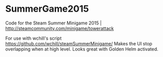 # SummerGame2015
Code for the Steam Summer Minigame 2015 | http://steamcommunity.com/minigame/towerattack


For use with wchill's script https://github.com/wchill/steamSummerMinigame/
Makes the UI stop overlapping when at high level. Looks great with Golden Helm activated.
